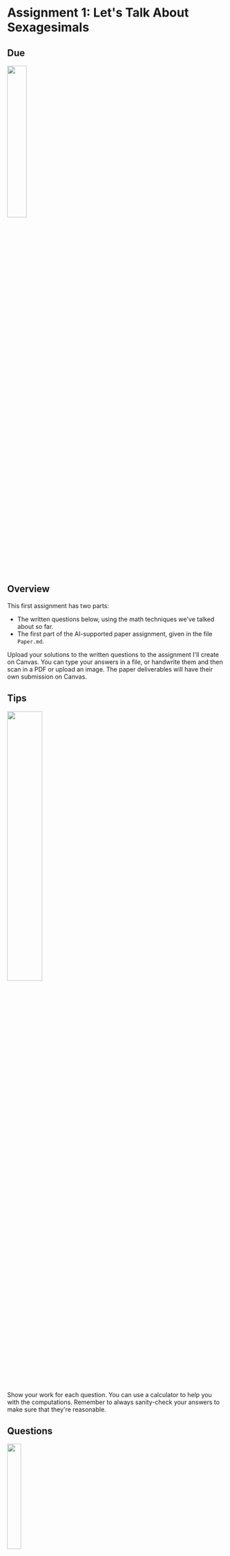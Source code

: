 # Assignment 1: Let's Talk About Sexagesimals

## Due 

<img src="https://imgs.xkcd.com/comics/my_favorite_things_2x.png" width="30%" />


## Overview

This first assignment has two parts:

- The written questions below, using the math techniques we've talked about so far.
- The first part of the AI-supported paper assignment, given in the file `Paper.md`.

Upload your solutions to the written questions to the assignment I'll create on Canvas. You can type your answers in a file, or handwrite them and then scan in a PDF or upload an image. The paper deliverables will have their own submission on Canvas.

## Tips

<img src="https://imageproxy.ifunny.co/crop:x-20,resize:640x,quality:90x75/images/48bbf22551fc0ef79c7138b85cc25137376caacb93bd43f2ab04689578d0065c_1.jpg" width="40%" />


Show your work for each question. You can use a calculator to help you with the computations. Remember to always sanity-check your answers to make sure that they're reasonable.



## Questions

<img src="https://design-newyork.com/blog/wp-content/uploads/2023/04/simpsons-01.jpg" width="25%" />


### Conversions


Convert the following numbers from base-60 to their base-10 equivalents. Remember that commas are used to separate each place of the number and the semicolon separates the ones place from the fractional place.

1. 2, 3, 4
2. 1, 1 ; 1
3. 45, 30, 12, 15
4. 31 ; 59


### Arithmetic

Perform the following calculations in base-60. Tip: it may be helpful to think in terms of a clock. You can also use base-10 to check your answers.

1. 3, 30 + 5, 50
2. 6, 10 - 3, 20
3. 1, 45 ; 15 + 2, 20 ; 45

### Twisted Cistern

A rectangular cistern has been excavated. The total area is 200000 cubic meters (in base-10 notation). The height is 20 meters. The width exceeds the length by 50 meters. Use the technique of completing the square to solve for the length and width.

Repeat the problem, but now the make the length 100 meters and let the width exceed the height by 50 meters. Solve for the width and height. Tip: does the solution method really need to change?


### Terms and Conditions

Do some research into the word *algorithm*. What is its origin? What are the properties that theorists have decided that a procedure should have to be considered a valid algorithm?

Give an example of a procedure that isn't really an algorithm.

Evaluate the first example from the Knuth paper according to your conditions. Are the procedures described in the Babylonian tablets algorithms?


### Roots

Use the Babylonian square root algorithm to calculate the square root of 10201 (in base-10). Use *x*<sub>0</sub> = 1 as the starting point.


### This is the procedure.

A rectangular field exists. The area of the field is 60 and the length exceeds the width by 7.

1. Draw a picture of this scenario.

2. Use completion of the square to solve for the length and width.

3. Write the solution procedure for this problem in the style of a Babylonian tablet.



